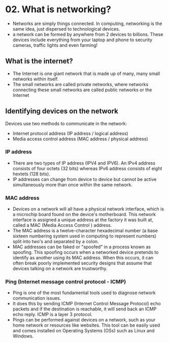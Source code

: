 # 02. What is networking?
- Networks are simply things connected. In computing, networking is the same idea, just dispersed to technological devices.
- a network can be formed by anywhere from 2 devices to billions. These devices include everything from your laptop and phone to security cameras, traffic lights and even farming!

## What is the internet?
- The Internet is one giant network that is made up of many, many small networks within itself.
- The small networks are called private networks, where networks connecting these small networks are called public networks or the Internet

## Identifying devices on the network
Devices use two methods to communicate in the network:
- Internet protocol address (IP address / logical address)
- Media access control address (MAC address / physical address)

### IP address
- There are two types of IP address (IPV4 and IPV6). An IPv4 address consists of four octets (32 bits) whereas IPv6 address consists of eight hextets (128 bits).
- IP addresses can change from device to device but cannot be active simultaneously more than once within the same network.

### MAC address
- Devices on a network will all have a physical network interface, which is a microchip board found on the device's motherboard. This network interface is assigned a unique address at the factory it was built at, called a MAC (Media Access Control ) address.
- The MAC address is a twelve-character hexadecimal number (a base sixteen numbering system used in computing to represent numbers) split into two's and separated by a colon.
- MAC addresses can be faked or "spoofed" in a process known as spoofing. This spoofing occurs when a networked device pretends to identify as another using its MAC address. When this occurs, it can often break poorly implemented security designs that assume that devices talking on a network are trustworthy. 

### Ping (Internet message control protocol - ICMP)
- Ping is one of the most fundamental tools used to diagnose network communication issues.
- It does this by sending ICMP (Internet Control Message Protocol) echo packets and if the destination is reachable, it will send back an ICMP echo reply. ICMP is a layer 3 protocol.
- Pings can be performed against devices on a network, such as your home network or resources like websites. This tool can be easily used and comes installed on Operating Systems (OSs) such as Linux and Windows. 
